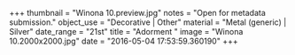 +++
thumbnail = "Winona 10.preview.jpg"
notes = "Open for metadata submission."
object_use = "Decorative | Other"
material = "Metal (generic) | Silver"
date_range = "21st"
title = "Adorment "
image = "Winona 10.2000x2000.jpg"
date = "2016-05-04 17:53:59.360190"
+++
